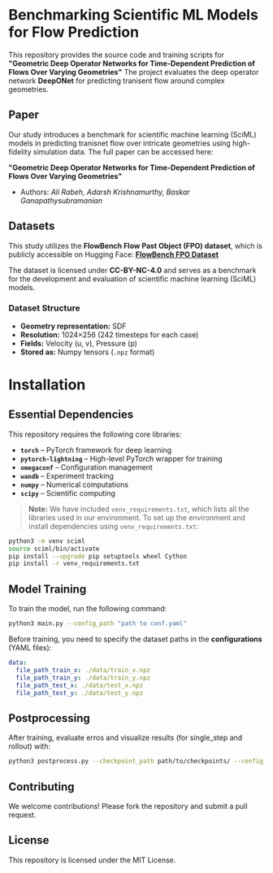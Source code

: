 # Benchmarking Scientific ML Models for Flow Prediction

This repository provides the source code and training scripts for **"Geometric Deep Operator Networks for Time-Dependent Prediction of Flows Over Varying Geometries"** The project evaluates the deep operator network **DeepONet** for predicting tranisent flow around complex geometries.

## Paper
Our study introduces a benchmark for scientific machine learning (SciML) models in predicting tranisnet flow over intricate geometries using high-fidelity simulation data. The full paper can be accessed here:

**"Geometric Deep Operator Networks for Time-Dependent Prediction of Flows Over Varying Geometries"** 
- Authors: *Ali Rabeh, Adarsh Krishnamurthy, Baskar Ganapathysubramanian*

## Datasets
This study utilizes the **FlowBench Flow Past Object (FPO) dataset**, which is publicly accessible on Hugging Face: [**FlowBench FPO Dataset**](https://huggingface.co/datasets/BGLab/FlowBench/tree/main/FPO_NS_2D_1024x256)

The dataset is licensed under **CC-BY-NC-4.0** and serves as a benchmark for the development and evaluation of scientific machine learning (SciML) models.

### Dataset Structure
- **Geometry representation:** SDF
- **Resolution:** 1024×256 (242 timesteps for each case)
- **Fields:** Velocity (u, v), Pressure (p)
- **Stored as:** Numpy tensors (`.npz` format)

# Installation  

## Essential Dependencies  

This repository requires the following core libraries: 

- **`torch`** – PyTorch framework for deep learning 
- **`pytorch-lightning`** – High-level PyTorch wrapper for training 
- **`omegaconf`** – Configuration management 
- **`wandb`** – Experiment tracking 
- **`numpy`** – Numerical computations 
- **`scipy`** – Scientific computing 

> **Note:** 
> We have included `venv_requirements.txt`, which lists all the libraries used in our environment. To set up the environment and install dependencies using `venv_requirements.txt`:
```bash
python3 -m venv sciml
source sciml/bin/activate 
pip install --upgrade pip setuptools wheel Cython
pip install -r venv_requirements.txt
```

## Model Training
To train the model, run the following command:
```bash
python3 main.py --config_path "path to conf.yaml"
```

Before training, you need to specify the dataset paths in the **configurations** (YAML files):
```yaml
data:
  file_path_train_x: ./data/train_x.npz
  file_path_train_y: ./data/train_y.npz
  file_path_test_x: ./data/test_x.npz
  file_path_test_y: ./data/test_y.npz
```

## Postprocessing
After training, evaluate erros and visualize results (for single_step and rollout) with:
```bash
python3 postprocess.py --checkpoint_path path/to/checkpoints/ --config_path path/to/conf.yaml --sample_ids "0,2,5"
```

## Contributing
We welcome contributions! Please fork the repository and submit a pull request.

## License
This repository is licensed under the MIT License.